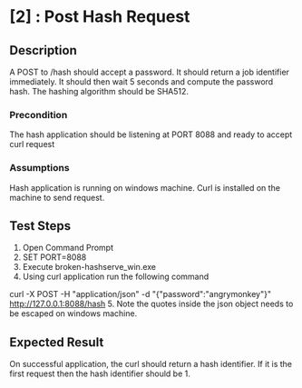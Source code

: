 # [2] : Post Hash Request

## Description

A POST to /hash should accept a password.  It should return a job identifier immediately.  It should then wait 5 seconds and compute the password hash. The hashing algorithm should be SHA512.

### Precondition

The hash application should be listening at PORT 8088 and ready to accept curl request

### Assumptions

Hash application is running on windows machine.
Curl is installed on the machine to send request.

## Test Steps

1. Open Command Prompt
2. SET PORT=8088
3. Execute broken-hashserve_win.exe
4. Using curl application run the following command

curl -X POST -H "application/json" -d "{\"password\":\"angrymonkey\"}" http://127.0.0.1:8088/hash
5. Note the quotes inside the json object needs to be escaped on windows machine.  
 

## Expected Result

On successful application, the curl should return a hash identifier. If it is the first request then the hash identifier should be 1. 



